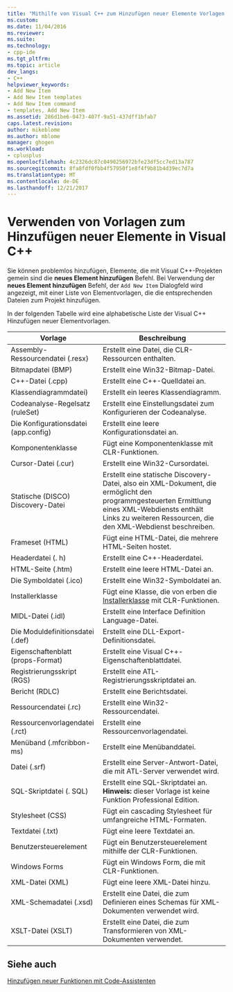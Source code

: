 ```yaml
---
title: "Mithilfe von Visual C++ zum Hinzufügen neuer Elemente Vorlagen | Microsoft Docs"
ms.custom: 
ms.date: 11/04/2016
ms.reviewer: 
ms.suite: 
ms.technology:
- cpp-ide
ms.tgt_pltfrm: 
ms.topic: article
dev_langs:
- C++
helpviewer_keywords:
- Add New Item
- Add New Item templates
- Add New Item command
- templates, Add New Item
ms.assetid: 286d1be6-0473-407f-9a51-437dff1bfab7
caps.latest.revision: 
author: mikeblome
ms.author: mblome
manager: ghogen
ms.workload:
- cplusplus
ms.openlocfilehash: 4c2326dc87c0490256972bfe23df5cc7ed13a787
ms.sourcegitcommit: 8fa8fdf0fbb4f57950f1e8f4f9b81b4d39ec7d7a
ms.translationtype: MT
ms.contentlocale: de-DE
ms.lasthandoff: 12/21/2017
---
```

# <a name="using-visual-c-add-new-item-templates"></a>Verwenden von Vorlagen zum Hinzufügen neuer Elemente in Visual C++
Sie können problemlos hinzufügen, Elemente, die mit Visual C++-Projekten gemein sind die **neues Element hinzufügen** Befehl. Bei Verwendung der **neues Element hinzufügen** Befehl, der `Add New Item` Dialogfeld wird angezeigt, mit einer Liste von Elementvorlagen, die die entsprechenden Dateien zum Projekt hinzufügen.  
  
 In der folgenden Tabelle wird eine alphabetische Liste der Visual C++ Hinzufügen neuer Elementvorlagen.  
  
|Vorlage|Beschreibung|  
|--------------|-----------------|  
|Assembly-Ressourcendatei (.resx)|Erstellt eine Datei, die CLR-Ressourcen enthalten.|  
|Bitmapdatei (BMP)|Erstellt eine Win32-Bitmap-Datei.|  
|C++-Datei (.cpp)|Erstellt eine C++-Quelldatei an.|  
|Klassendiagrammdatei)|Erstellt ein leeres Klassendiagramm.|  
|Codeanalyse-Regelsatz (ruleSet)|Erstellt eine Einstellungsdatei zum Konfigurieren der Codeanalyse.|  
|Die Konfigurationsdatei (app.config)|Erstellt eine leere Konfigurationsdatei an.|  
|Komponentenklasse|Fügt eine Komponentenklasse mit CLR-Funktionen.|  
|Cursor-Datei (.cur)|Erstellt eine Win32-Cursordatei.|  
|Statische (DISCO) Discovery-Datei|Erstellt eine statische Discovery-Datei, also ein XML-Dokument, die ermöglicht den programmgesteuerten Ermittlung eines XML-Webdiensts enthält Links zu weiteren Ressourcen, die den XML-Webdienst beschreiben.|  
|Frameset (HTML)|Fügt eine HTML-Datei, die mehrere HTML-Seiten hostet.|  
|Headerdatei (. h)|Erstellt eine C++-Headerdatei.|  
|HTML-Seite (.htm)|Erstellt eine leere HTML-Datei an.|  
|Die Symboldatei (.ico)|Erstellt eine Win32-Symboldatei an.|  
|Installerklasse|Fügt eine Klasse, die von erben die [Installerklasse](https://msdn.microsoft.com/en-us/library/system.configuration.install.installer.aspx) mit CLR-Funktionen.|  
|MIDL-Datei (.idl)|Erstellt eine Interface Definition Language-Datei.|  
|Die Moduldefinitionsdatei (.def)|Erstellt eine DLL-Export-Definitionsdatei.|  
|Eigenschaftenblatt (props-Format)|Erstellt eine Visual C++-Eigenschaftenblattdatei.|  
|Registrierungsskript (RGS)|Erstellt eine ATL-Registrierungsskriptdatei an.|  
|Bericht (RDLC)|Erstellt eine Berichtsdatei.|  
|Ressourcendatei (.rc)|Erstellt eine Win32-Ressourcendatei.|  
|Ressourcenvorlagendatei (.rct)|Erstellt eine Ressourcenvorlagendatei.|  
|Menüband (.mfcribbon-ms)|Erstellt eine Menübanddatei.|  
|Datei (.srf)|Erstellt eine Server-Antwort-Datei, die mit ATL-Server verwendet wird.|  
|SQL-Skriptdatei (. SQL)|Erstellt eine SQL-Skriptdatei an. **Hinweis:** dieser Vorlage ist keine Funktion Professional Edition.|  
|Stylesheet (CSS)|Fügt ein cascading Stylesheet für umfangreiche HTML-Formaten.|  
|Textdatei (.txt)|Fügt eine leere Textdatei an.|  
|Benutzersteuerelement|Fügt ein Benutzersteuerelement mithilfe der CLR-Funktionen.|  
|Windows Forms|Fügt ein Windows Form, die mit CLR-Funktionen.|  
|XML-Datei (XML)|Fügt eine leere XML-Datei hinzu.|  
|XML-Schemadatei (.xsd)|Erstellt eine Datei, die zum Definieren eines Schemas für XML-Dokumenten verwendet wird.|  
|XSLT-Datei (XSLT)|Erstellt eine Datei, die zum Transformieren von XML-Dokumenten verwendet.|  
  
## <a name="see-also"></a>Siehe auch  
 [Hinzufügen neuer Funktionen mit Code-Assistenten](../ide/adding-functionality-with-code-wizards-cpp.md)